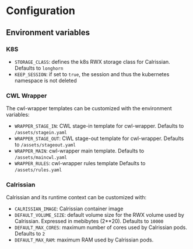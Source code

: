 # Configuration

## Environment variables

### K8S

* `STORAGE_CLASS`: defines the k8s RWX storage class for Calrissian. Defaults to `longhorn`
* `KEEP_SESSION`: if set to `true`, the session and thus the kubernetes namespace is not deleted

### CWL Wrapper

The cwl-wrapper templates can be customized with the environment variables:

* `WRAPPER_STAGE_IN`: CWL stage-in template for cwl-wrapper. Defaults to `/assets/stagein.yaml`
* `WRAPPER_STAGE_OUT`: CWL stage-out template for cwl-wrapper. Defaults to `/assets/stageout.yaml`
* `WRAPPER_MAIN`: cwl-wrapper main template. Defaults to `/assets/maincwl.yaml`
* `WRAPPER_RULES`: cwl-wrapper rules template Defaults to `/assets/rules.yaml`

### Calrissian

Calrissian and its runtime context can be customized with:

* `CALRISSIAN_IMAGE`: Calrissian container image
* `DEFAULT_VOLUME_SIZE`: default volume size for the RWX volume used by Calrissian. Expressed in mebibytes (2**20). Defaults to `10000`
* `DEFAULT_MAX_CORES`: maximum number of cores used by Calrissian pods. Defaults to `2`
* `DEFAULT_MAX_RAM`: maximum RAM used by Calrissian pods.
